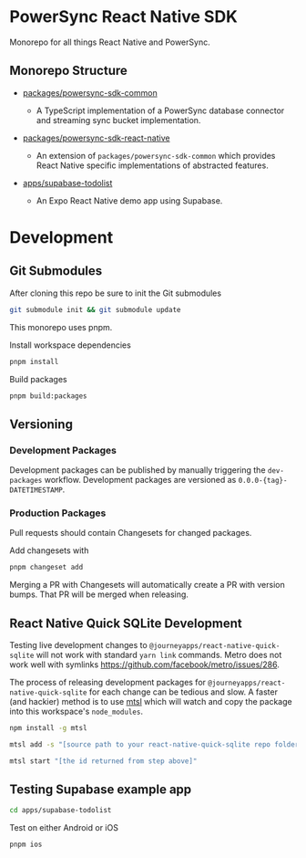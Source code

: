 # PowerSync React Native SDK

Monorepo for all things React Native and PowerSync.

## Monorepo Structure

- [packages/powersync-sdk-common](./packages/powersync-sdk-common/README.md)
  - A TypeScript implementation of a PowerSync database connector and streaming sync bucket implementation.

- [packages/powersync-sdk-react-native](./packages/powersync-sdk-react-native/README.md)
  - An extension of `packages/powersync-sdk-common` which provides React Native specific implementations of abstracted features.

- [apps/supabase-todolist](https://github.com/powersync-ja/powersync-supabase-react-native-todolist-demo)
  - An Expo React Native demo app using Supabase.

# Development

## Git Submodules

After cloning this repo be sure to init the Git submodules

```bash
git submodule init && git submodule update
```

This monorepo uses pnpm.

Install workspace dependencies

```bash
pnpm install
```

Build packages

```bash
pnpm build:packages
```

## Versioning

### Development Packages

Development packages can be published by manually triggering the `dev-packages` workflow. Development packages are versioned as `0.0.0-{tag}-DATETIMESTAMP`.

### Production Packages

Pull requests should contain Changesets for changed packages.

Add changesets with

```Bash
pnpm changeset add
```

Merging a PR with Changesets will automatically create a PR with version bumps. That PR will be merged when releasing.

## React Native Quick SQLite Development

Testing live development changes to `@journeyapps/react-native-quick-sqlite` will not work with standard `yarn link` commands. Metro does not work well with symlinks <https://github.com/facebook/metro/issues/286>.

The process of releasing development packages for `@journeyapps/react-native-quick-sqlite` for each change can be tedious and slow. A faster (and hackier) method is to use [mtsl](https://www.npmjs.com/package/mtsl) which will watch and copy the package into this workspace's `node_modules`.

```bash
npm install -g mtsl
```

```bash
mtsl add -s "[source path to your react-native-quick-sqlite repo folder]" -d "[this workspaces root node_modules folder]"/@journeyapps/react-native-quick-sqlite
```

```bash
mtsl start "[the id returned from step above]"
```

## Testing Supabase example app

``` bash
cd apps/supabase-todolist
```

Test on either Android or iOS

```bash
pnpm ios
```
